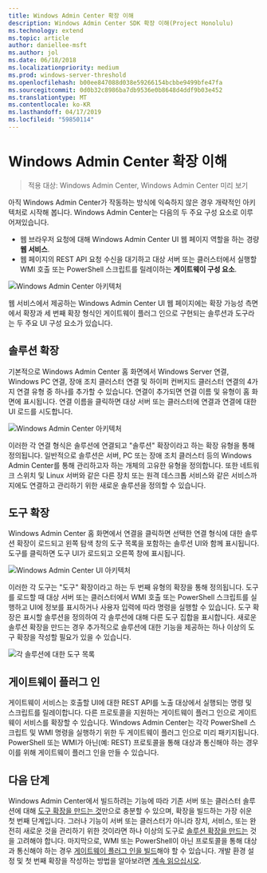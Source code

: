 ```yaml
---
title: Windows Admin Center 확장 이해
description: Windows Admin Center SDK 확장 이해(Project Honolulu)
ms.technology: extend
ms.topic: article
author: daniellee-msft
ms.author: jol
ms.date: 06/18/2018
ms.localizationpriority: medium
ms.prod: windows-server-threshold
ms.openlocfilehash: b00ee847088d038e59266154bcbbe9499bfe47fa
ms.sourcegitcommit: 0d0b32c8986ba7db9536e0b8648d4ddf9b03e452
ms.translationtype: MT
ms.contentlocale: ko-KR
ms.lasthandoff: 04/17/2019
ms.locfileid: "59850114"
---
```

# <a name="understanding-windows-admin-center-extensions"></a>Windows Admin Center 확장 이해

>적용 대상: Windows Admin Center, Windows Admin Center 미리 보기

아직 Windows Admin Center가 작동하는 방식에 익숙하지 않은 경우 개략적인 아키텍처로 시작해 봅니다. Windows Admin Center는 다음의 두 주요 구성 요소로 이루어져있습니다.

- 웹 브라우저 요청에 대해 Windows Admin Center UI 웹 페이지 역할을 하는 경량 **웹 서비스**.
- 웹 페이지의 REST API 요청 수신을 대기하고 대상 서버 또는 클러스터에서 실행할 WMI 호출 또는 PowerShell 스크립트를 릴레이하는 **게이트웨이 구성 요소**.

![Windows Admin Center 아키텍처](../media/understand-extensions/wac-architecture-500px.png)

웹 서비스에서 제공하는 Windows Admin Center UI 웹 페이지에는 확장 가능성 측면에서 확장과 세 번째 확장 형식인 게이트웨이 플러그 인으로 구현되는 솔루션과 도구라는 두 주요 UI 구성 요소가 있습니다.

## <a name="solution-extensions"></a>솔루션 확장

기본적으로 Windows Admin Center 홈 화면에서 Windows Server 연결, Windows PC 연결, 장애 조치 클러스터 연결 및 하이퍼 컨버지드 클러스터 연결의 4가지 연결 유형 중 하나를 추가할 수 있습니다. 연결이 추가되면 연결 이름 및 유형이 홈 화면에 표시됩니다. 연결 이름을 클릭하면 대상 서버 또는 클러스터에 연결과 연결에 대한 UI 로드를 시도합니다.

![Windows Admin Center 아키텍처](../media/understand-extensions/solutions-ui.png)

이러한 각 연결 형식은 솔루션에 연결되고 "솔루션" 확장이라고 하는 확장 유형을 통해 정의됩니다. 일반적으로 솔루션은 서버, PC 또는 장애 조치 클러스터 등의 Windows Admin Center를 통해 관리하고자 하는 개체의 고유한 유형을 정의합니다. 또한 네트워크 스위치 및 Linux 서버와 같은 다른 장치 또는 원격 데스크톱 서비스와 같은 서비스까지에도 연결하고 관리하기 위한 새로운 솔루션을 정의할 수 있습니다.

## <a name="tool-extensions"></a>도구 확장

Windows Admin Center 홈 화면에서 연결을 클릭하면 선택한 연결 형식에 대한 솔루션 확장이 로드되고 왼쪽 탐색 창의 도구 목록을 포함하는 솔루션 UI와 함께 표시됩니다. 도구를 클릭하면 도구 UI가 로드되고 오른쪽 창에 표시됩니다.

![Windows Admin Center UI 아키텍처](../media/understand-extensions/ui-architecture.png)

이러한 각 도구는 "도구" 확장이라고 하는 두 번째 유형의 확장을 통해 정의됩니다. 도구를 로드할 때 대상 서버 또는 클러스터에서 WMI 호출 또는 PowerShell 스크립트를 실행하고 UI에 정보를 표시하거나 사용자 입력에 따라 명령을 실행할 수 있습니다. 도구 확장은 표시할 솔루션을 정의하여 각 솔루션에 대해 다른 도구 집합을 표시합니다. 새로운 솔루션 확장을 만드는 경우 추가적으로 솔루션에 대한 기능을 제공하는 하나 이상의 도구 확장을 작성할 필요가 있을 수 있습니다.

![각 솔루션에 대한 도구 목록](../media/understand-extensions/tools-for-solutions.png)

## <a name="gateway-plugins"></a>게이트웨이 플러그 인

게이트웨이 서비스는 호출할 UI에 대한 REST API를 노출 대상에서 실행되는 명령 및 스크립트를 릴레이합니다. 다른 프로토콜을 지원하는 게이트웨이 플러그 인으로 게이트웨이 서비스를 확장할 수 있습니다. Windows Admin Center는 각각 PowerShell 스크립트 및 WMI 명령을 실행하기 위한 두 게이트웨이 플러그 인으로 미리 패키지됩니다. PowerShell 또는 WMI가 아닌(예: REST) 프로토콜을 통해 대상과 통신해야 하는 경우 이를 위해 게이트웨이 플러그 인을 만들 수 있습니다.

## <a name="next-steps"></a>다음 단계

Windows Admin Center에서 빌드하려는 기능에 따라 기존 서버 또는 클러스터 솔루션에 대해 [도구 확장을 만드는 것](develop-tool.md)만으로 충분할 수 있으며, 확장을 빌드하는 가장 쉬운 첫 번째 단계입니다. 그러나 기능이 서버 또는 클러스터가 아니라 장치, 서비스, 또는 완전히 새로운 것을 관리하기 위한 것이라면 하나 이상의 도구로 [솔루션 확장을 만드는](develop-solution.md) 것을 고려해야 합니다. 마지막으로, WMI 또는 PowerShell이 아닌 프로토콜을 통해 대상과 통신해야 하는 경우 [게이트웨이 플러그 인을 빌드](develop-gateway-plugin.md)해야 할 수 있습니다. 개발 환경 설정 및 첫 번째 확장을 작성하는 방법을 알아보려면 [계속 읽으십시오](developing-extensions.md).
